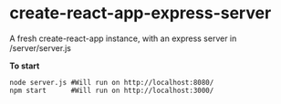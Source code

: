 # create-react-app-express-server

A fresh create-react-app instance, with an express server in /server/server.js


**To start**
```
node server.js #Will run on http://localhost:8080/
npm start      #Will run on http://localhost:3000/
```
